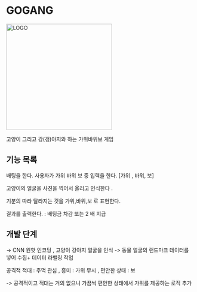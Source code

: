 # GOGANG

<img width="283" alt="LOGO" src="https://github.com/HUFS-Capstone-23-01/TravelFeelDog-Server/assets/37647483/69cfadd7-c83f-4ee8-8de0-eaaaa6e57df8">

고양이 그리고 강(갱)아지와 하는 가위바위보 게임



## 기능 목록

배팅을 한다. 
사용자가 가위 바위 보 중 입력을 한다.
 [가위 , 바위, 보] 

고양이의 얼굴을 사진을 찍어서 올리고 인식한다 . 

기분의 따라 달라지는 것을 가위,바위,보 로 표현한다.

결과를 출력한다. : 배팅금 차감 또는 2 배 지급


## 개발 단계
-> CNN 원핫 인코딩 , 고양이 강아지 얼굴을 인식
-> 동물 얼굴의 랜드마크 데이터를 넣어 수집+ 데이터 라밸링 작업

공격적 적대 : 주먹
관심 , 흥미 : 가위
무시 , 편안한 상태 : 보

-> 공격적이고 적대는 거의 없으니 가끔씩 편안한 상태에서 가위를 제공하는 로직 추가

